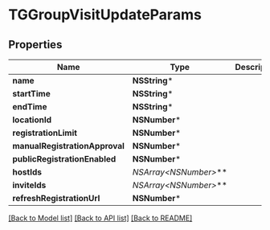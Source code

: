 # TGGroupVisitUpdateParams

## Properties
Name | Type | Description | Notes
------------ | ------------- | ------------- | -------------
**name** | **NSString*** |  | [optional] 
**startTime** | **NSString*** |  | [optional] 
**endTime** | **NSString*** |  | [optional] 
**locationId** | **NSNumber*** |  | [optional] 
**registrationLimit** | **NSNumber*** |  | [optional] 
**manualRegistrationApproval** | **NSNumber*** |  | [optional] 
**publicRegistrationEnabled** | **NSNumber*** |  | [optional] 
**hostIds** | **NSArray&lt;NSNumber*&gt;*** |  | [optional] 
**inviteIds** | **NSArray&lt;NSNumber*&gt;*** |  | [optional] 
**refreshRegistrationUrl** | **NSNumber*** |  | [optional] 

[[Back to Model list]](../README.md#documentation-for-models) [[Back to API list]](../README.md#documentation-for-api-endpoints) [[Back to README]](../README.md)


